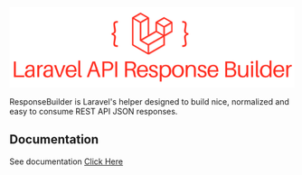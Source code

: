 ![logo](docs/_media/logo.png)


ResponseBuilder is Laravel's helper designed to build nice, normalized and easy to consume REST API JSON responses.

## Documentation

See documentation <a href="https://milantarami.github.io/laravel-api-response-builder">Click Here</a>

